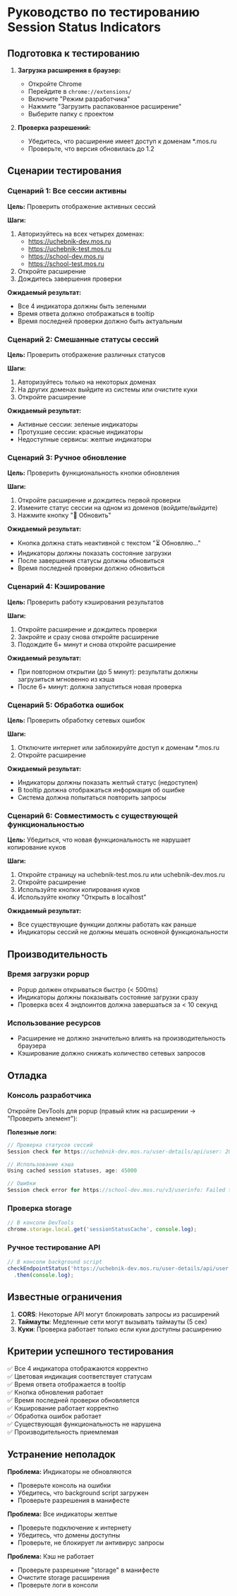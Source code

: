 # Руководство по тестированию Session Status Indicators

## Подготовка к тестированию

1. **Загрузка расширения в браузер:**
   - Откройте Chrome
   - Перейдите в `chrome://extensions/`
   - Включите "Режим разработчика"
   - Нажмите "Загрузить распакованное расширение"
   - Выберите папку с проектом

2. **Проверка разрешений:**
   - Убедитесь, что расширение имеет доступ к доменам *.mos.ru
   - Проверьте, что версия обновилась до 1.2

## Сценарии тестирования

### Сценарий 1: Все сессии активны
**Цель:** Проверить отображение активных сессий

**Шаги:**
1. Авторизуйтесь на всех четырех доменах:
   - https://uchebnik-dev.mos.ru
   - https://uchebnik-test.mos.ru  
   - https://school-dev.mos.ru
   - https://school-test.mos.ru
2. Откройте расширение
3. Дождитесь завершения проверки

**Ожидаемый результат:**
- Все 4 индикатора должны быть зелеными
- Время ответа должно отображаться в tooltip
- Время последней проверки должно быть актуальным

### Сценарий 2: Смешанные статусы сессий
**Цель:** Проверить отображение различных статусов

**Шаги:**
1. Авторизуйтесь только на некоторых доменах
2. На других доменах выйдите из системы или очистите куки
3. Откройте расширение

**Ожидаемый результат:**
- Активные сессии: зеленые индикаторы
- Протухшие сессии: красные индикаторы
- Недоступные сервисы: желтые индикаторы

### Сценарий 3: Ручное обновление
**Цель:** Проверить функциональность кнопки обновления

**Шаги:**
1. Откройте расширение и дождитесь первой проверки
2. Измените статус сессии на одном из доменов (войдите/выйдите)
3. Нажмите кнопку "🔄 Обновить"

**Ожидаемый результат:**
- Кнопка должна стать неактивной с текстом "⏳ Обновляю..."
- Индикаторы должны показать состояние загрузки
- После завершения статусы должны обновиться
- Время последней проверки должно обновиться

### Сценарий 4: Кэширование
**Цель:** Проверить работу кэширования результатов

**Шаги:**
1. Откройте расширение и дождитесь проверки
2. Закройте и сразу снова откройте расширение
3. Подождите 6+ минут и снова откройте расширение

**Ожидаемый результат:**
- При повторном открытии (до 5 минут): результаты должны загрузиться мгновенно из кэша
- После 6+ минут: должна запуститься новая проверка

### Сценарий 5: Обработка ошибок
**Цель:** Проверить обработку сетевых ошибок

**Шаги:**
1. Отключите интернет или заблокируйте доступ к доменам *.mos.ru
2. Откройте расширение

**Ожидаемый результат:**
- Индикаторы должны показать желтый статус (недоступен)
- В tooltip должна отображаться информация об ошибке
- Система должна попытаться повторить запросы

### Сценарий 6: Совместимость с существующей функциональностью
**Цель:** Убедиться, что новая функциональность не нарушает копирование куков

**Шаги:**
1. Откройте страницу на uchebnik-test.mos.ru или uchebnik-dev.mos.ru
2. Откройте расширение
3. Используйте кнопки копирования куков
4. Используйте кнопку "Открыть в localhost"

**Ожидаемый результат:**
- Все существующие функции должны работать как раньше
- Индикаторы сессий не должны мешать основной функциональности

## Производительность

### Время загрузки popup
- Popup должен открываться быстро (< 500ms)
- Индикаторы должны показывать состояние загрузки сразу
- Проверка всех 4 эндпоинтов должна завершаться за < 10 секунд

### Использование ресурсов
- Расширение не должно значительно влиять на производительность браузера
- Кэширование должно снижать количество сетевых запросов

## Отладка

### Консоль разработчика
Откройте DevTools для popup (правый клик на расширении → "Проверить элемент"):

**Полезные логи:**
```javascript
// Проверка статусов сессий
Session check for https://uchebnik-dev.mos.ru/user-details/api/user: 200 (150ms)

// Использование кэша
Using cached session statuses, age: 45000

// Ошибки
Session check error for https://school-dev.mos.ru/v3/userinfo: Failed to fetch
```

### Проверка storage
```javascript
// В консоли DevTools
chrome.storage.local.get('sessionStatusCache', console.log);
```

### Ручное тестирование API
```javascript
// В консоли background script
checkEndpointStatus('https://uchebnik-dev.mos.ru/user-details/api/user')
  .then(console.log);
```

## Известные ограничения

1. **CORS**: Некоторые API могут блокировать запросы из расширений
2. **Таймауты**: Медленные сети могут вызывать таймауты (5 сек)
3. **Куки**: Проверка работает только если куки доступны расширению

## Критерии успешного тестирования

✅ Все 4 индикатора отображаются корректно  
✅ Цветовая индикация соответствует статусам  
✅ Время ответа отображается в tooltip  
✅ Кнопка обновления работает  
✅ Время последней проверки обновляется  
✅ Кэширование работает корректно  
✅ Обработка ошибок работает  
✅ Существующая функциональность не нарушена  
✅ Производительность приемлемая  

## Устранение неполадок

**Проблема:** Индикаторы не обновляются
- Проверьте консоль на ошибки
- Убедитесь, что background script загружен
- Проверьте разрешения в манифесте

**Проблема:** Все индикаторы желтые
- Проверьте подключение к интернету
- Убедитесь, что домены доступны
- Проверьте, не блокирует ли антивирус запросы

**Проблема:** Кэш не работает
- Проверьте разрешение "storage" в манифесте
- Очистите storage расширения
- Проверьте логи в консоли